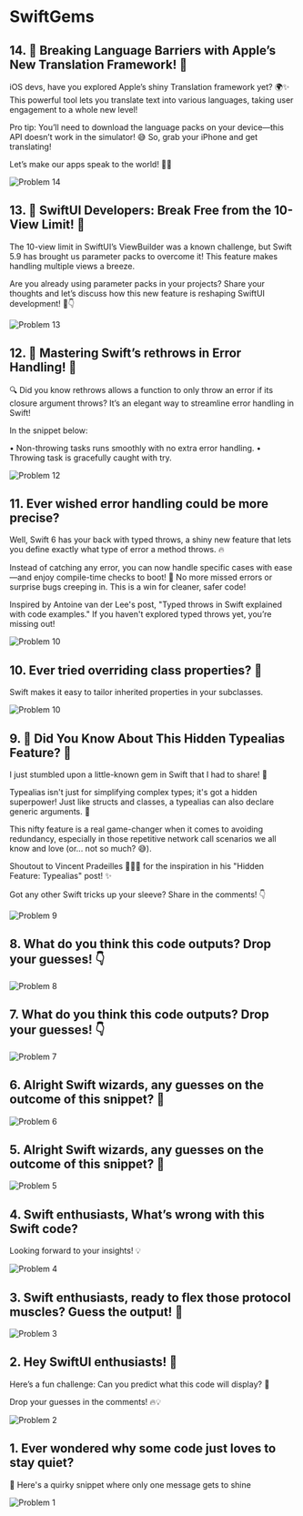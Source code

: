 # SwiftGems

## 14.  🚀 Breaking Language Barriers with Apple’s New Translation Framework! 🚀

iOS devs, have you explored Apple’s shiny Translation framework yet? 🌍✨ This powerful tool lets you translate text into various languages, taking user engagement to a whole new level!

Pro tip: You’ll need to download the language packs on your device—this API doesn’t work in the simulator! 😅 So, grab your iPhone and get translating!

Let’s make our apps speak to the world! 💬📱

![Problem  14](https://github.com/user-attachments/assets/9baa80b6-6daa-4156-9aa1-6de43744ca9c)


## 13.  🚀 SwiftUI Developers: Break Free from the 10-View Limit! 🚀

The 10-view limit in SwiftUI’s ViewBuilder was a known challenge, but Swift 5.9 has brought us parameter packs to overcome it! This feature makes handling multiple views a breeze.

Are you already using parameter packs in your projects? Share your thoughts and let’s discuss how this new feature is reshaping SwiftUI development! 💬👇


![Problem  13](https://github.com/user-attachments/assets/6e4c3e41-49b7-472d-9db6-2d30bd8d5b73)

## 12.  🎩 Mastering Swift’s rethrows in Error Handling! 🎩

🔍 Did you know rethrows allows a function to only throw an error if its closure argument throws? It’s an elegant way to streamline error handling in Swift!

In the snippet below:

 • Non-throwing tasks runs smoothly with no extra error handling.
 • Throwing task is gracefully caught with try.

 
![Problem  12](https://github.com/user-attachments/assets/f4dd9667-d1c5-4996-b25e-2b48d203175f)

## 11.  Ever wished error handling could be more precise?

Well, Swift 6 has your back with typed throws, a shiny new feature that lets you define exactly what type of error a method throws. 🔥

Instead of catching any error, you can now handle specific cases with ease—and enjoy compile-time checks to boot! 🎯 No more missed errors or surprise bugs creeping in. This is a win for cleaner, safer code!

Inspired by Antoine van der Lee's post, "Typed throws in Swift explained with code examples." If you haven't explored typed throws yet, you’re missing out!

![Problem 10](https://github.com/user-attachments/assets/f5af8133-a85b-45d9-881f-7b5d8aded979)

## 10.  Ever tried overriding class properties? 🤔 
Swift makes it easy to tailor inherited properties in your subclasses.

![Problem 10](https://github.com/user-attachments/assets/f5af8133-a85b-45d9-881f-7b5d8aded979)

## 9.  🎩 Did You Know About This Hidden Typealias Feature? 🎩 

I just stumbled upon a little-known gem in Swift that I had to share! 💎 

Typealias isn't just for simplifying complex types; it's got a hidden superpower! Just like structs and classes, a typealias can also declare generic arguments. 🤯 

This nifty feature is a real game-changer when it comes to avoiding redundancy, especially in those repetitive network call scenarios we all know and love (or... not so much? 😅).

Shoutout to Vincent Pradeilles 👨🏻‍💻 for the inspiration in his "Hidden Feature: Typealias" post! ✨

Got any other Swift tricks up your sleeve? Share in the comments! 👇

 
![Problem  9](https://github.com/user-attachments/assets/2c7e7c09-be9e-48bf-a73d-23dfb6407aec)

## 8. What do you think this code outputs? Drop your guesses! 👇

  
![Problem 8](https://github.com/user-attachments/assets/813e35fc-8353-46c7-bc5d-a6cdc87b3903)

## 7.  What do you think this code outputs? Drop your guesses! 👇

![Problem 7](https://github.com/user-attachments/assets/21c666da-13dd-488f-a0b7-6f0da6556f48)

## 6. Alright Swift wizards, any guesses on the outcome of this snippet? 🤔  

![Problem  6](https://github.com/user-attachments/assets/5a601d4a-6d96-45e7-8702-b15b865a1218)

## 5. Alright Swift wizards, any guesses on the outcome of this snippet? 👀 

![Problem  5](https://github.com/user-attachments/assets/4236221b-1a97-494a-8d83-7da2257d1fcb)

## 4. Swift enthusiasts, What’s wrong with this Swift code? 

Looking forward to your insights! 💡 

![Problem 4](https://github.com/user-attachments/assets/7b25e6aa-b303-4450-80aa-e2c49ede9af7)

## 3. Swift enthusiasts, ready to flex those protocol muscles? Guess the output! 🚀

![Problem 3](https://github.com/user-attachments/assets/b9c3ccca-d9cf-42c3-bc37-f6b54d3d71de)

## 2. Hey SwiftUI enthusiasts! 🚀

Here’s a fun challenge: Can you predict what this code will display? 🤔

Drop your guesses in the comments! 🔥💡

![Problem 2](https://github.com/user-attachments/assets/432022f7-b7ab-423a-8404-be948f74a400)

## 1.  Ever wondered why some code just loves to stay quiet? 

🤫 Here's a quirky snippet where only one message gets to shine 

![Problem 1](https://github.com/user-attachments/assets/c3a88ef6-ab87-48d9-b6e4-b106e7b00ea7)
